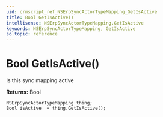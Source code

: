 ```yaml
---
uid: crmscript_ref_NSErpSyncActorTypeMapping_GetIsActive
title: Bool GetIsActive()
intellisense: NSErpSyncActorTypeMapping.GetIsActive
keywords: NSErpSyncActorTypeMapping, GetIsActive
so.topic: reference
---
```


# Bool GetIsActive()

Is this sync mapping active

**Returns:** Bool

```crmscript
NSErpSyncActorTypeMapping thing;
Bool isActive  = thing.GetIsActive();
```

